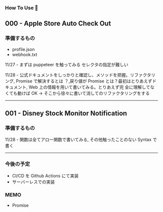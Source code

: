 ### How To Use 🤯

## 000 - Apple Store Auto Check Out

### 準備するもの

- profile.json
- webhook.txt

11/27 - まずは puppeteer を触ってみる セレクタの指定が難しい

11/28 - 公式ドキュメントをしっかりと確認し、メソッドを把握。リファクタリング, Promise で解決するとは
？,戻り値が Promise とは？最初はとりあえずドキュメント, Web 上の情報を用いて書いてみる。とりあえず完
全に理解してなくても動けば OK -> そこから徐々に書いて消してのリファクタリングをする

---

## 001 - Disney Stock Monitor Notification

### 準備するもの

11/28 - 関数は全てアロー関数で書いてみる, その他触ったことのない Syntax で書く

---

### 今後の予定

- CI/CD を Github Actions にて実装
- サーバーレスでの実装

### MEMO

- Promise
